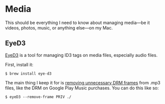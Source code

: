 # Media

This should be everything I need to know about managing media—be it videos,
photos, music, or anything else—on my Mac.

## EyeD3

[EyeD3](https://eyed3.readthedocs.io/en/latest/#) is a tool for managing ID3
tags on media files, especially audio files.

First, install it:
```
$ brew install eye-d3
```

The main thing I keep it for is
[removing unnecessary DRM frames](https://www.calvinallen.net/remove-drm-from-google-play-music/)
from .mp3 files, like the DRM on Google Play Music purchases.
You can do this like so:

```
$ eyeD3 --remove-frame PRIV ./
```
